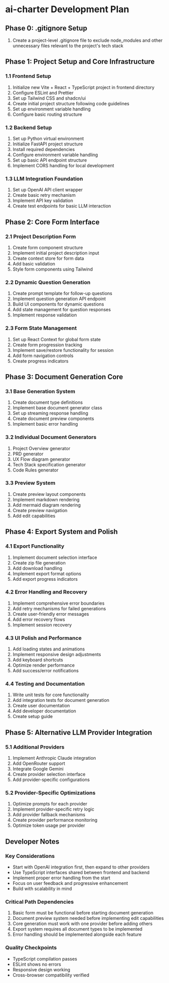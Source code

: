 # ai-charter Development Plan

## Phase 0: .gitignore Setup

1. Create a project-level .gitignore file to exclude node_modules and other unnecessary files relevant to the project's tech stack

## Phase 1: Project Setup and Core Infrastructure

### 1.1 Frontend Setup
1. Initialize new Vite + React + TypeScript project in frontend directory
2. Configure ESLint and Prettier
3. Set up Tailwind CSS and shadcn/ui
4. Create initial project structure following code guidelines
5. Set up environment variable handling
6. Configure basic routing structure

### 1.2 Backend Setup
1. Set up Python virtual environment
2. Initialize FastAPI project structure
3. Install required dependencies
4. Configure environment variable handling
5. Set up basic API endpoint structure
6. Implement CORS handling for local development

### 1.3 LLM Integration Foundation
1. Set up OpenAI API client wrapper
2. Create basic retry mechanism
3. Implement API key validation
4. Create test endpoints for basic LLM interaction

## Phase 2: Core Form Interface

### 2.1 Project Description Form
1. Create form component structure
2. Implement initial project description input
3. Create context store for form data
4. Add basic validation
5. Style form components using Tailwind

### 2.2 Dynamic Question Generation
1. Create prompt template for follow-up questions
2. Implement question generation API endpoint
3. Build UI components for dynamic questions
4. Add state management for question responses
5. Implement response validation

### 2.3 Form State Management
1. Set up React Context for global form state
2. Create form progression tracking
3. Implement save/restore functionality for session
4. Add form navigation controls
5. Create progress indicators

## Phase 3: Document Generation Core

### 3.1 Base Generation System
1. Create document type definitions
2. Implement base document generator class
3. Set up streaming response handling
4. Create document preview components
5. Implement basic error handling

### 3.2 Individual Document Generators
1. Project Overview generator
2. PRD generator
3. UX Flow diagram generator
4. Tech Stack specification generator
5. Code Rules generator

### 3.3 Preview System
1. Create preview layout components
2. Implement markdown rendering
3. Add mermaid diagram rendering
4. Create preview navigation
5. Add edit capabilities

## Phase 4: Export System and Polish

### 4.1 Export Functionality
1. Implement document selection interface
2. Create zip file generation
3. Add download handling
4. Implement export format options
5. Add export progress indicators

### 4.2 Error Handling and Recovery
1. Implement comprehensive error boundaries
2. Add retry mechanisms for failed generations
3. Create user-friendly error messages
4. Add error recovery flows
5. Implement session recovery

### 4.3 UI Polish and Performance
1. Add loading states and animations
2. Implement responsive design adjustments
3. Add keyboard shortcuts
4. Optimize render performance
5. Add success/error notifications

### 4.4 Testing and Documentation
1. Write unit tests for core functionality
2. Add integration tests for document generation
3. Create user documentation
4. Add developer documentation
5. Create setup guide

## Phase 5: Alternative LLM Provider Integration

### 5.1 Additional Providers
1. Implement Anthropic Claude integration
2. Add OpenRouter support
3. Integrate Google Gemini
4. Create provider selection interface
5. Add provider-specific configurations

### 5.2 Provider-Specific Optimizations
1. Optimize prompts for each provider
2. Implement provider-specific retry logic
3. Add provider fallback mechanisms
4. Create provider performance monitoring
5. Optimize token usage per provider

## Developer Notes

### Key Considerations
- Start with OpenAI integration first, then expand to other providers
- Use TypeScript interfaces shared between frontend and backend
- Implement proper error handling from the start
- Focus on user feedback and progressive enhancement
- Build with scalability in mind

### Critical Path Dependencies
1. Basic form must be functional before starting document generation
2. Document preview system needed before implementing edit capabilities
3. Core generation must work with one provider before adding others
4. Export system requires all document types to be implemented
5. Error handling should be implemented alongside each feature

### Quality Checkpoints
- TypeScript compilation passes
- ESLint shows no errors
- Responsive design working
- Cross-browser compatibility verified